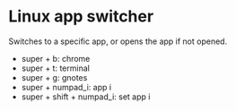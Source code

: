 # Linux app switcher

Switches to a specific app, or opens the app if not opened.

- super + b: chrome
- super + t: terminal
- super + g: gnotes
- super + numpad_i: app i
- super + shift + numpad_i: set app i   
